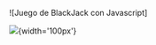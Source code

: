 ![Juego de BlackJack con Javascript]

![](https://github.githubassets.com/assets/img/juego.jpg){width='100px'}

